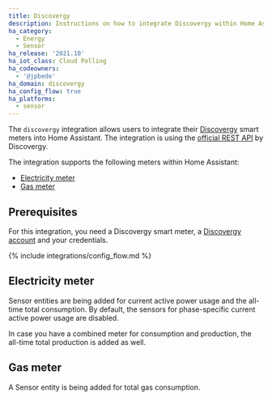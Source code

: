 ```yaml
---
title: Discovergy
description: Instructions on how to integrate Discovergy within Home Assistant.
ha_category:
  - Energy
  - Sensor
ha_release: '2021.10'
ha_iot_class: Cloud Polling
ha_codeowners:
  - '@jpbede'
ha_domain: discovergy
ha_config_flow: true
ha_platforms:
  - sensor
---
```


The `discovergy` integration allows users to integrate their [Discovergy](https://discovergy.com/) smart meters into Home Assistant.
The integration is using the [official REST API](https://api.discovergy.com/docs/#/) by Discovergy.

The integration supports the following meters within Home Assistant:

- [Electricity meter](#electricity-meter)
- [Gas meter](#gas-meter)

## Prerequisites

For this integration, you need a Discovergy smart meter, a [Discovergy account](https://my.discovergy.com/) and your credentials.

{% include integrations/config_flow.md %}

## Electricity meter

Sensor entities are being added for current active power usage and the all-time total consumption.
By default, the sensors for phase-specific current active power usage are disabled.

In case you have a combined meter for consumption and production, the all-time total production is added as well.

## Gas meter

A Sensor entity is being added for total gas consumption.
